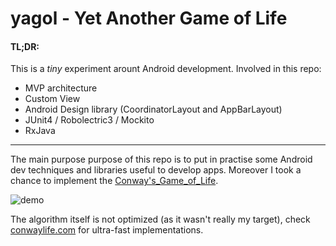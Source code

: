 # yagol - Yet Another Game of Life

#### TL;DR:
This is a _tiny_ experiment arount Android development. 
Involved in this repo:
- MVP architecture
- Custom View
- Android Design library (CoordinatorLayout and AppBarLayout)
- JUnit4 / Robolectric3 / Mockito
- RxJava

----
The main purpose purpose of this repo is to put in practise some Android dev techniques and libraries useful to develop apps.
Moreover I took a chance to implement the [Conway's_Game_of_Life](https://en.wikipedia.org/wiki/Conway's_Game_of_Life).

![demo](/../art/art/yagol-v0.0.2-main-demo.gif?raw=true)

The algorithm itself is not optimized (as it wasn't really my target), check [conwaylife.com](http://www.conwaylife.com/) for ultra-fast implementations.
